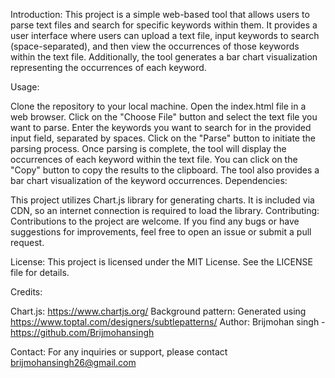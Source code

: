Introduction:
This project is a simple web-based tool that allows users to parse text files and search for specific keywords within them. It provides a user interface where users can upload a text file, input keywords to search (space-separated), and then view the occurrences of those keywords within the text file. Additionally, the tool generates a bar chart visualization representing the occurrences of each keyword.

Usage:

Clone the repository to your local machine.
Open the index.html file in a web browser.
Click on the "Choose File" button and select the text file you want to parse.
Enter the keywords you want to search for in the provided input field, separated by spaces.
Click on the "Parse" button to initiate the parsing process.
Once parsing is complete, the tool will display the occurrences of each keyword within the text file.
You can click on the "Copy" button to copy the results to the clipboard.
The tool also provides a bar chart visualization of the keyword occurrences.
Dependencies:

This project utilizes Chart.js library for generating charts. It is included via CDN, so an internet connection is required to load the library.
Contributing:
Contributions to the project are welcome. If you find any bugs or have suggestions for improvements, feel free to open an issue or submit a pull request.

License:
This project is licensed under the MIT License. See the LICENSE file for details.

Credits:

Chart.js: https://www.chartjs.org/
Background pattern: Generated using https://www.toptal.com/designers/subtlepatterns/
Author:
Brijmohan singh - https://github.com/Brijmohansingh



Contact:
For any inquiries or support, please contact brijmohansingh26@gmail.com

